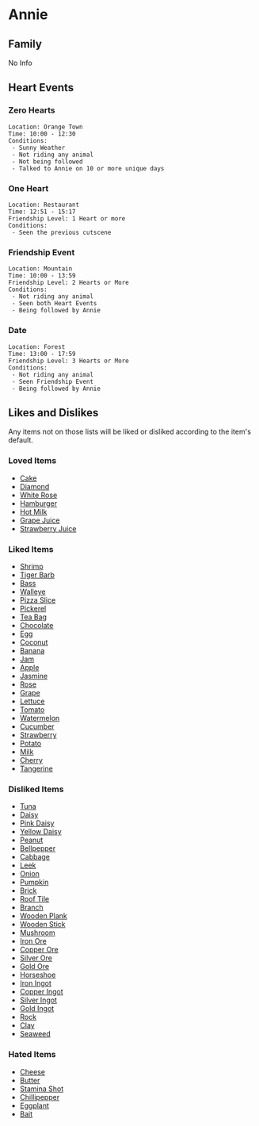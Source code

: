 # Annie

## Family

No Info

## Heart Events

### Zero Hearts
    Location: Orange Town
    Time: 10:00 - 12:30
    Conditions:
     - Sunny Weather
     - Not riding any animal
     - Not being followed
     - Talked to Annie on 10 or more unique days

### One Heart
    Location: Restaurant
    Time: 12:51 - 15:17
    Friendship Level: 1 Heart or more
    Conditions:
     - Seen the previous cutscene

### Friendship Event
    Location: Mountain
    Time: 10:00 - 13:59
    Friendship Level: 2 Hearts or More
    Conditions:
     - Not riding any animal
     - Seen both Heart Events
     - Being followed by Annie

### Date
    Location: Forest
    Time: 13:00 - 17:59
    Friendship Level: 3 Hearts or More
    Conditions:
     - Not riding any animal
     - Seen Friendship Event
     - Being followed by Annie

## Likes and Dislikes

Any items not on those lists will be liked or disliked according to the item's default.

### Loved Items

- [Cake](../items/cake.md)
- [Diamond](../items/diamond.md)
- [White Rose](../items/white-rose.md)
- [Hamburger](../items/hamburguer.md)
- [Hot Milk](../items/hot-milk.md)
- [Grape Juice](../items/grape-juice.md)
- [Strawberry Juice](../items/strawberry-juice.md)

### Liked Items

- [Shrimp](../items/shrimp.md)
- [Tiger Barb](../items/tiger-barb.md)
- [Bass](../items/bass.md)
- [Walleye](../items/walleye.md)
- [Pizza Slice](../items/pizza-slice.md)
- [Pickerel](../items/pickerel.md)
- [Tea Bag](../items/tea-bag.md)
- [Chocolate](../items/chocolate.md)
- [Egg](../items/egg.md)
- [Coconut](../items/coconut.md)
- [Banana](../items/banana.md)
- [Jam](../items/jam.md)
- [Apple](../items/apple.md)
- [Jasmine](../items/jasmine.md)
- [Rose](../items/rose.md)
- [Grape](../items/grape.md)
- [Lettuce](../items/lettuce.md)
- [Tomato](../items/tomato.md)
- [Watermelon](../items/watermelon.md)
- [Cucumber](../items/cucumber.md)
- [Strawberry](../items/strawberry.md)
- [Potato](../items/potato.md)
- [Milk](../items/milk.md)
- [Cherry](../items/cherry.md)
- [Tangerine](../items/tangerine.md)

### Disliked Items

- [Tuna](../items/tuna.md)
- [Daisy](../items/daisy.md)
- [Pink Daisy](../items/pink-daisy.md)
- [Yellow Daisy](../items/yellow-daisy.md)
- [Peanut](../items/peanut.md)
- [Bellpepper](../items/bellpepper.md)
- [Cabbage](../items/cabbage.md)
- [Leek](../items/leek.md)
- [Onion](../items/onion.md)
- [Pumpkin](../items/pumpkin.md)
- [Brick](../items/brick.md)
- [Roof Tile](../items/roof-tile.md)
- [Branch](../items/branch.md)
- [Wooden Plank](../items/wooden-planks.md)
- [Wooden Stick](../items/wooden-stick.md)
- [Mushroom](../items/mushroom.md)
- [Iron Ore](../items/iron-ore.md)
- [Copper Ore](../items/copper-ore.md)
- [Silver Ore](../items/silver-ore.md)
- [Gold Ore](../items/gold-ore.md)
- [Horseshoe](../items/horseshoe.md)
- [Iron Ingot](../items/iron-ingot.md)
- [Copper Ingot](../items/copper-ingot.md)
- [Silver Ingot](../items/silver-ingot.md)
- [Gold Ingot](../items/gold-ingot.md)
- [Rock](../items/rock.md)
- [Clay](../items/clay.md)
- [Seaweed](../items/seaweed.md)

### Hated Items

- [Cheese](../items/cheese.md)
- [Butter](../items/butter.md)
- [Stamina Shot](../items/injection.md)
- [Chillipepper](../items/chillipepper.md)
- [Eggplant](../items/eggplant.md)
- [Bait](../items/bait.md)